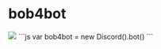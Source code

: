 # bob4bot
<img src="https://repository-images.githubusercontent.com/124369770/d12e6800-b47a-11e9-85a3-5fe53e198d49">
```js
var bob4bot = new Discord().bot()
```
